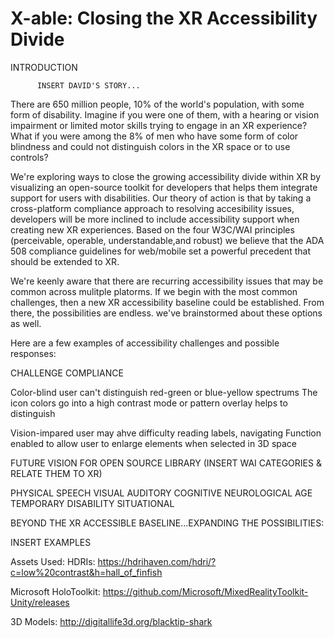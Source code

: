 # X-able: Closing the XR Accessibility Divide

INTRODUCTION

          INSERT DAVID'S STORY...


There are 650 million people, 10% of the world's population, with some form of disability. Imagine if you were one of them, with a hearing or vision impairment or limited motor skills trying to engage in an XR experience? What if you were among the 8% of men who have some form of color blindness and could not distinguish colors in the XR space or to use controls? 

We're exploring ways to close the growing accessibility divide within XR by visualizing an open-source toolkit for developers that helps them integrate support for users with disabilities. Our theory of action is that by taking a cross-platform compliance approach to resolving accesibility issues, developers will be more inclined to include accessibility support when creating new XR experiences. Based on the  four W3C/WAI principles (perceivable, operable, understandable,and robust) we believe that the ADA 508 compliance guidelines for web/mobile set a powerful precedent that should be extended to XR.

We're keenly aware that there are recurring accessibility issues that may be common across mulitple platorms. If we begin with the most common challenges, then a new XR accessibility baseline could be established. From there, the possibilities are endless. we've brainstormed about these options as well. 

Here are a few examples of accessibility challenges and possible responses: 

CHALLENGE                                                               COMPLIANCE 

Color-blind user can't distinguish red-green or blue-yellow spectrums   The icon colors go into a high contrast mode or pattern overlay                                                                           helps to distinguish

Vision-impared user may ahve difficulty reading labels, navigating      Function enabled to allow user to enlarge elements when selected in 3D space 



FUTURE VISION FOR OPEN SOURCE LIBRARY
          (INSERT WAI CATEGORIES & RELATE THEM TO XR)

PHYSICAL
SPEECH
VISUAL
AUDITORY
COGNITIVE
NEUROLOGICAL
AGE
TEMPORARY DISABILITY
SITUATIONAL


BEYOND THE XR ACCESSIBLE BASELINE...EXPANDING THE POSSIBILITIES:

INSERT EXAMPLES 



Assets Used:
HDRIs:
https://hdrihaven.com/hdri/?c=low%20contrast&h=hall_of_finfish

Microsoft HoloToolkit:
https://github.com/Microsoft/MixedRealityToolkit-Unity/releases

3D Models:
http://digitallife3d.org/blacktip-shark
